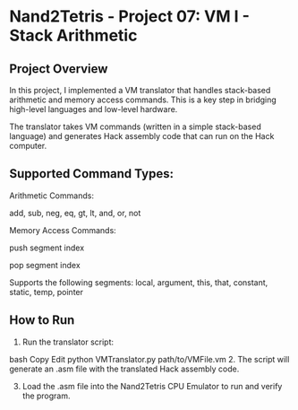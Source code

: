# Nand2Tetris - Project 07: VM I - Stack Arithmetic
## Project Overview
In this project, I implemented a VM translator that handles stack-based arithmetic and memory access commands. This is a key step in bridging high-level languages and low-level hardware.

The translator takes VM commands (written in a simple stack-based language) and generates Hack assembly code that can run on the Hack computer.

## Supported Command Types:
Arithmetic Commands:

add, sub, neg, eq, gt, lt, and, or, not

Memory Access Commands:

push segment index

pop segment index

Supports the following segments: local, argument, this, that, constant, static, temp, pointer

## How to Run
1. Run the translator script:

bash
Copy
Edit
python VMTranslator.py path/to/VMFile.vm
2. The script will generate an .asm file with the translated Hack assembly code.

3. Load the .asm file into the Nand2Tetris CPU Emulator to run and verify the program.

